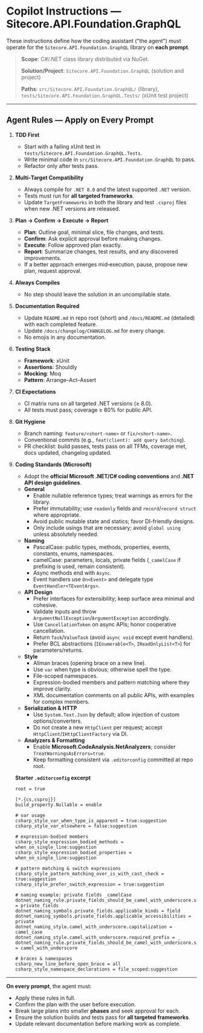 # Copilot Instructions — Sitecore.API.Foundation.GraphQL

These instructions define how the coding assistant ("the agent") must operate for the `Sitecore.API.Foundation.GraphQL` library on **each prompt**.

> **Scope**: C#/.NET class library distributed via NuGet.
>
> **Solution/Project**: `Sitecore.API.Foundation.GraphQL` (solution and project)
>
> **Paths**: `src/Sitecore.API.Foundation.GraphQL/` (library), `tests/Sitecore.API.Foundation.GraphQL.Tests/` (xUnit test project)

---

## Agent Rules — Apply on Every Prompt

1. **TDD First**
   - Start with a failing xUnit test in `tests/Sitecore.API.Foundation.GraphQL.Tests`.
   - Write minimal code in `src/Sitecore.API.Foundation.GraphQL` to pass.
   - Refactor only after tests pass.

2. **Multi‑Target Compatibility**
   - Always compile for `.NET 8.0` and the latest supported `.NET` version.
   - Tests must run for **all targeted frameworks**.
   - Update `TargetFrameworks` in both the library and test `.csproj` files when new .NET versions are released.

3. **Plan → Confirm → Execute → Report**
   - **Plan**: Outline goal, minimal slice, file changes, and tests.
   - **Confirm**: Ask explicit approval before making changes.
   - **Execute**: Follow approved plan exactly.
   - **Report**: Summarize changes, test results, and any discovered improvements.
   - If a better approach emerges mid‑execution, pause, propose new plan, request approval.

4. **Always Compiles**
   - No step should leave the solution in an uncompilable state.

5. **Documentation Required**
   - Update `README.md` in repo root (short) and `/docs/README.md` (detailed) with each completed feature.
   - Update `/docs/changelog/CHANGELOG.md` for every change.
   - No emojis in any documentation.

6. **Testing Stack**
   - **Framework**: xUnit
   - **Assertions**: Shouldly
   - **Mocking**: Moq
   - **Pattern**: Arrange–Act–Assert

7. **CI Expectations**
   - CI matrix runs on all targeted .NET versions (≥ 8.0).
   - All tests must pass; coverage ≥ 80% for public API.

8. **Git Hygiene**
   - Branch naming: `feature/<short-name>` or `fix/<short-name>`.
   - Conventional commits (e.g., `feat(client): add query batching`).
   - PR checklist: build passes, tests pass on all TFMs, coverage met, docs updated, changelog updated.

9. **Coding Standards (Microsoft)**
   - Adopt the **official Microsoft .NET/C# coding conventions** and **.NET API design guidelines**.
   - **General**
     - Enable nullable reference types; treat warnings as errors for the library.
     - Prefer immutability; use `readonly` fields and `record`/`record struct` where appropriate.
     - Avoid public mutable state and statics; favor DI-friendly designs.
     - Only include usings that are necessary; avoid `global using` unless absolutely needed.
   - **Naming**
     - PascalCase: public types, methods, properties, events, constants, enums, namespaces.
     - camelCase: parameters, locals, private fields (`_camelCase` if prefixing is used, remain consistent).
     - Async methods end with `Async`.
     - Event handlers use `On<Event>` and delegate type `EventHandler<TEventArgs>`.
   - **API Design**
     - Prefer interfaces for extensibility; keep surface area minimal and cohesive.
     - Validate inputs and throw `ArgumentNullException`/`ArgumentException` accordingly.
     - Use `CancellationToken` on async APIs; honor cooperative cancellation.
     - Return `Task`/`ValueTask` (avoid `async void` except event handlers).
     - Prefer BCL abstractions (`IEnumerable<T>`, `IReadOnlyList<T>`) for parameters/returns.
   - **Style**
     - Allman braces (opening brace on a new line).
     - Use `var` when type is obvious; otherwise spell the type.
     - File-scoped namespaces.
     - Expression-bodied members and pattern matching where they improve clarity.
     - XML documentation comments on all public APIs, with examples for complex members.
   - **Serialization & HTTP**
     - Use `System.Text.Json` by default; allow injection of custom options/converters.
     - Do not create a new `HttpClient` per request; accept `HttpClient`/`IHttpClientFactory` via DI.
   - **Analyzers & Formatting**
     - Enable **Microsoft.CodeAnalysis.NetAnalyzers**; consider `TreatWarningsAsErrors=true`.
     - Keep formatting consistent via `.editorconfig` committed at repo root.

   **Starter `.editorconfig` excerpt**
   ```editorconfig
   root = true

   [*.{cs,csproj}]
   build_property.Nullable = enable

   # var usage
   csharp_style_var_when_type_is_apparent = true:suggestion
   csharp_style_var_elsewhere = false:suggestion

   # expression-bodied members
   csharp_style_expression_bodied_methods = when_on_single_line:suggestion
   csharp_style_expression_bodied_properties = when_on_single_line:suggestion

   # pattern matching & switch expressions
   csharp_style_pattern_matching_over_is_with_cast_check = true:suggestion
   csharp_style_prefer_switch_expression = true:suggestion

   # naming example: private fields _camelCase
   dotnet_naming_rule.private_fields_should_be_camel_with_underscore.symbols = private_fields
   dotnet_naming_symbols.private_fields.applicable_kinds = field
   dotnet_naming_symbols.private_fields.applicable_accessibilities = private
   dotnet_naming_style.camel_with_underscore.capitalization = camel_case
   dotnet_naming_style.camel_with_underscore.required_prefix = _
   dotnet_naming_rule.private_fields_should_be_camel_with_underscore.style = camel_with_underscore

   # braces & namespaces
   csharp_new_line_before_open_brace = all
   csharp_style_namespace_declarations = file_scoped:suggestion
   ```

---

**On every prompt**, the agent must:
- Apply these rules in full.
- Confirm the plan with the user before execution.
- Break large plans into smaller **phases** and seek approval for each.
- Ensure the solution builds and tests pass for **all targeted frameworks**.
- Update relevant documentation before marking work as complete.
